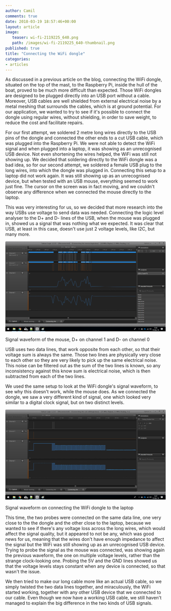 ```yaml
---
author: Camil
comments: true
date: 2018-03-19 18:57:46+00:00
layout: article
image:
   teaser: wi-fi-2119225_640.png
   path: /images/wi-fi-2119225_640-thumbnail.png
published: true
title: "Connecting the WiFi dongle"
categories:
- articles
---
```


As discussed in a previous article on the blog, connecting the WiFi
dongle, situated on the top of the mast, to the Raspberry Pi, inside the
hull of the boat, proved to be much more difficult than expected.
Those WiFi dongles are designed to be plugged directly into an USB port
without a cable. Moreover, USB cables are well shielded from external 
electrical noise by a metal meshing that surrounds the cables, which is
at ground potential. For our application, we wanted to try to see if it's 
possible to connect the dongle using regular wires, without shielding, 
in order to save weight, to reduce the cost and facilitate repairs.

For our first attempt, we soldered 2 metre long wires directly to the USB 
pins of the dongle and connected the other ends to a cut USB cable, which 
was plugged into the Raspberry Pi. We were not able to detect the WiFi signal
and when plugged into a laptop, it was showing as an unrecognised USB device.
Not even shortening the wires helped, the WiFi was still not showing up. We
decided that soldering directly to the WiFi dongle was a bad idea, so for our
second attempt, we soldered a female USB plug to the long wires, into which the
dongle was plugged in. Connecting this setup to a laptop did not work again.
It was still showing up as an unrecognised device, but when tested with an USB mouse,
everything seemed to work just fine. The cursor on the screen was in fact moving,
and we couldn't observe any difference when we connected the mouse directly to the laptop.

This was very interesting for us, so we decided that more research into the 
way USBs use voltage to send data was needed. Connecting the logic level analyser
to the D+ and D- lines of the USB, when the mouse was plugged in, showed us a 
signal that was nothing what we expected. It was clear that USB, at least in this case,
doesn't use just 2 voltage levels, like I2C, but many more.

![USB mouse](/images/USB_mouse.png)

Signal waveform of the mouse, D+ on channel 1 and D- on channel 0

USB uses two data lines, that work opposite from each other, so that their voltage
sum is always the same. Those two lines are physically very close to each other so
they are very likely to pick up the same electrical noise. This noise can be filtered
out as the sum of the two lines is known, so any inconsistency against this know sum is
electrical noise, which is then subtracted from each of the two lines.

We used the same setup to look at the WiFi dongle's signal waveform, to see why this doesn't
work, while the mouse does. As we connected the dongle, we saw a very different kind of
signal, one which looked very similar to a digital clock signal, but on two distinct levels.

![Wifi waveform](/images/USB_wifi.png)

Signal waveform on connecting the WiFi dongle to the laptop

This time, the two probes were connected on the same data line, one very close to the 
the dongle and the other close to the laptop, because we wanted to see if there's any voltage
loss across the long wires, which would affect the signal quality, but it appeared to 
not be any, which was good news for us, meaning that the wires don't have enough impedance to affect the signal
but the WiFi was still showing up as an unrecognised
USB device. Trying to probe the signal as the mouse was connected, was showing again the 
previous waveform, the one on multiple voltage levels, rather than the strange clock-looking
one. Probing the 5V and the GND lines showed us that the voltage levels stays constant when
any device is connected, so that wasn't the issue.

We then tried to make our long cable more like an actual USB cable, so we simply twisted the 
two data lines together, and miraculously, the WiFi started working, together with any other
USB device that we connected to our cable. Even though we now have a working USB cable, we still
haven't managed to explain the big difference in the two kinds of USB signals.


